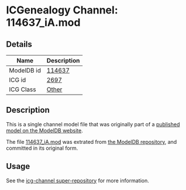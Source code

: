 # ICGenealogy Channel: 114637\_iA.mod

## Details

Name | Description
---- | -----------
ModelDB id | [114637](http://senselab.med.yale.edu/ModelDB/ShowModel.cshtml?model=114637)
ICG id | [2697](http://icg.neurotheory.ox.ac.uk/channels/other/2697)
ICG Class | [Other](http://icg.neurotheory.ox.ac.uk/channels/other)

## Description

This is a single channel model file that was originally part of a [published model on the ModelDB website](http://senselab.med.yale.edu/mModelDB/ShowModel.cshtml?model=114637).

The file [114637\_iA.mod](114637_iA.mod) was extrated from [the ModelDB repository](http://senselab.med.yale.edu/ModelDB/ShowModel.cshtml?model=114637), and committed in its original form.

## Usage

See the [icg-channel super-repository](https://github.com/icgenealogy/icg-channels) for more information.